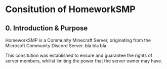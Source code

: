 # Consitution of HomeworkSMP

## 0. Introduction & Purpose

HomeworkSMP is a Community Minecraft Server, originating from the Microsoft Community Discord Server.
bla bla bla

This consitution was established to ensure and guarantee the rights of server members, whilist limiting the power that the server owner may have.